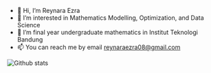 - 👋 Hi, I’m Reynara Ezra
- 👀 I’m interested in Mathematics Modelling, Optimization, and Data Science
- 🌱 I’m final year undergraduate mathematics in Institut Teknologi Bandung
- 📫 You can reach me by email reynaraezra08@gmail.com

![Github stats](https://github-readme-stats.vercel.app/api?username=ReynaraEzra&theme=dark&show_icons=true&count_private=true)
<!---
ReynaraEzra/ReynaraEzra is a ✨ special ✨ repository because its `README.md` (this file) appears on your GitHub profile.
You can click the Preview link to take a look at your changes.
--->
